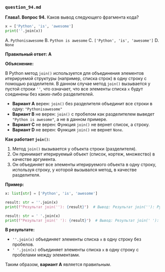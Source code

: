 ### `question_94.md`

**Глава1. Вопрос 94.** Каков вывод следующего фрагмента кода?

```python
x = ['Python', 'is', 'awesome']
print(''.join(x))
```

A.  `Pythonisawesome`
B.  `Python is awesome`
C.  `['Python', 'is', 'awesome']`
D.  `None`

**Правильный ответ: A**

**Объяснение:**

В Python метод `join()` используется для объединения элементов итерируемой структуры (например, списка строк) в одну строку с помощью разделителя. В данном случае метод `join()` вызывается у пустой строки `''`, что означает, что все элементы списка `x` будут соединены без каких-либо разделителей.

*   **Вариант A** верен: `join()` без разделителя объединит все строки в одну: `"Pythonisawesome"`
*   **Вариант B** не верен: `join()` с пробелом как разделителем выведет `"Python is awesome"`, а не в данном примере.
*   **Вариант C** не верен:  Функция `join()` не вернет список, а строку.
*   **Вариант D** не верен:  Функция `join()` не вернет `None`.

**Как работает `join()`:**

1.  Метод `join()` вызывается у объекта строки (разделителя).
2.  Он принимает итерируемый объект (список, кортеж, множество) в качестве аргумента.
3.  Он объединяет все элементы итерируемого объекта в одну строку, используя строку, у которой вызывался метод, в качестве разделителя.

**Пример:**

```python
x: list[str] = ['Python', 'is', 'awesome']

result: str = ''.join(x)
print(f"Результат join(''): {result}")  # Вывод: Результат join(''): Pythonisawesome

result: str = ' '.join(x)
print(f"Результат join(' '): {result}")  # Вывод: Результат join(' '): Python is awesome
```

**В результате:**

*   `''.join(x)` объединяет элементы списка `x` в одну строку без пробелов.
*  `' '.join(x)` объединяет элементы списка `x` в одну строку с пробелами между элементами.

Таким образом, **вариант A** является правильным.

